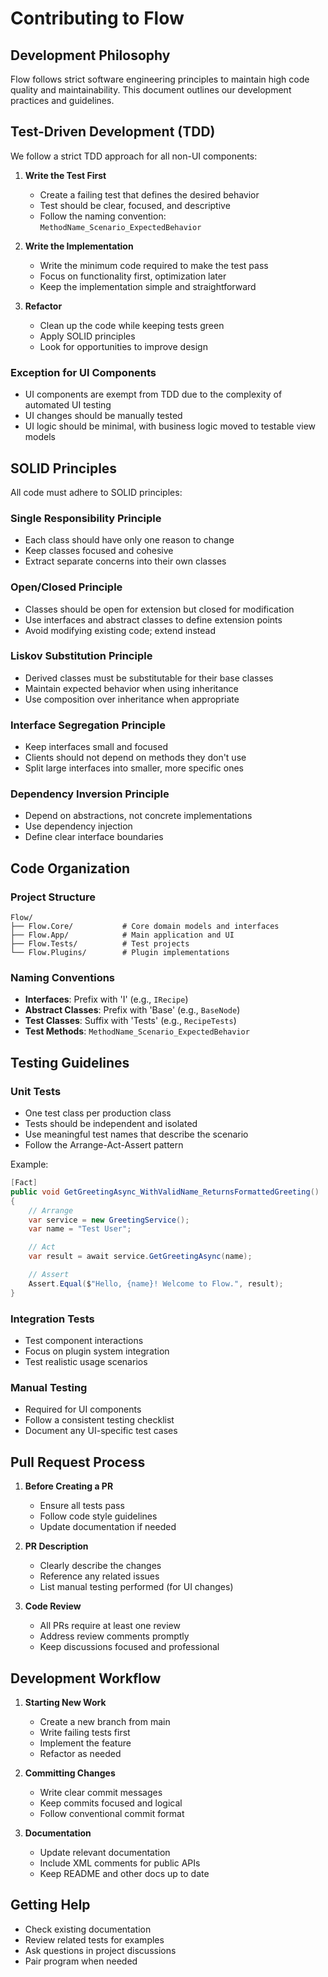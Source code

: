 # Contributing to Flow

## Development Philosophy

Flow follows strict software engineering principles to maintain high code quality and maintainability. This document outlines our development practices and guidelines.

## Test-Driven Development (TDD)

We follow a strict TDD approach for all non-UI components:

1. **Write the Test First**
   - Create a failing test that defines the desired behavior
   - Test should be clear, focused, and descriptive
   - Follow the naming convention: `MethodName_Scenario_ExpectedBehavior`

2. **Write the Implementation**
   - Write the minimum code required to make the test pass
   - Focus on functionality first, optimization later
   - Keep the implementation simple and straightforward

3. **Refactor**
   - Clean up the code while keeping tests green
   - Apply SOLID principles
   - Look for opportunities to improve design

### Exception for UI Components
- UI components are exempt from TDD due to the complexity of automated UI testing
- UI changes should be manually tested
- UI logic should be minimal, with business logic moved to testable view models

## SOLID Principles

All code must adhere to SOLID principles:

### Single Responsibility Principle
- Each class should have only one reason to change
- Keep classes focused and cohesive
- Extract separate concerns into their own classes

### Open/Closed Principle
- Classes should be open for extension but closed for modification
- Use interfaces and abstract classes to define extension points
- Avoid modifying existing code; extend instead

### Liskov Substitution Principle
- Derived classes must be substitutable for their base classes
- Maintain expected behavior when using inheritance
- Use composition over inheritance when appropriate

### Interface Segregation Principle
- Keep interfaces small and focused
- Clients should not depend on methods they don't use
- Split large interfaces into smaller, more specific ones

### Dependency Inversion Principle
- Depend on abstractions, not concrete implementations
- Use dependency injection
- Define clear interface boundaries

## Code Organization

### Project Structure
```
Flow/
├── Flow.Core/           # Core domain models and interfaces
├── Flow.App/            # Main application and UI
├── Flow.Tests/          # Test projects
└── Flow.Plugins/        # Plugin implementations
```

### Naming Conventions
- **Interfaces**: Prefix with 'I' (e.g., `IRecipe`)
- **Abstract Classes**: Prefix with 'Base' (e.g., `BaseNode`)
- **Test Classes**: Suffix with 'Tests' (e.g., `RecipeTests`)
- **Test Methods**: `MethodName_Scenario_ExpectedBehavior`

## Testing Guidelines

### Unit Tests
- One test class per production class
- Tests should be independent and isolated
- Use meaningful test names that describe the scenario
- Follow the Arrange-Act-Assert pattern

Example:
```csharp
[Fact]
public void GetGreetingAsync_WithValidName_ReturnsFormattedGreeting()
{
    // Arrange
    var service = new GreetingService();
    var name = "Test User";

    // Act
    var result = await service.GetGreetingAsync(name);

    // Assert
    Assert.Equal($"Hello, {name}! Welcome to Flow.", result);
}
```

### Integration Tests
- Test component interactions
- Focus on plugin system integration
- Test realistic usage scenarios

### Manual Testing
- Required for UI components
- Follow a consistent testing checklist
- Document any UI-specific test cases

## Pull Request Process

1. **Before Creating a PR**
   - Ensure all tests pass
   - Follow code style guidelines
   - Update documentation if needed

2. **PR Description**
   - Clearly describe the changes
   - Reference any related issues
   - List manual testing performed (for UI changes)

3. **Code Review**
   - All PRs require at least one review
   - Address review comments promptly
   - Keep discussions focused and professional

## Development Workflow

1. **Starting New Work**
   - Create a new branch from main
   - Write failing tests first
   - Implement the feature
   - Refactor as needed

2. **Committing Changes**
   - Write clear commit messages
   - Keep commits focused and logical
   - Follow conventional commit format

3. **Documentation**
   - Update relevant documentation
   - Include XML comments for public APIs
   - Keep README and other docs up to date

## Getting Help

- Check existing documentation
- Review related tests for examples
- Ask questions in project discussions
- Pair program when needed 